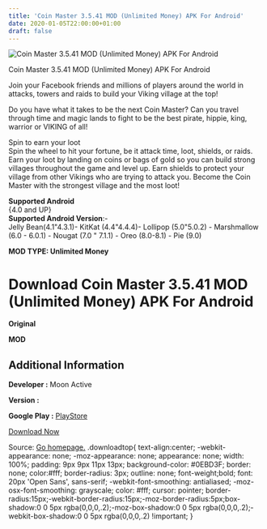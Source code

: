 ```yaml
---
title: 'Coin Master 3.5.41 MOD (Unlimited Money) APK For Android'
date: 2020-01-05T22:00:00+01:00
draft: false
---
```


![Coin Master 3.5.41 MOD (Unlimited Money) APK For Android](https://i0.wp.com/apkhome.net/wp-content/uploads/2020/01/Coin-Master-3.5.41-MOD-Unlimited-Money.png "Coin Master 3.5.41 MOD (Unlimited Money) APK For Android")

  

Coin Master 3.5.41 MOD (Unlimited Money) APK For Android

Join your Facebook friends and millions of players around the world in attacks, towers and raids to build your Viking village at the top!

Do you have what it takes to be the next Coin Master? Can you travel through time and magic lands to fight to be the best pirate, hippie, king, warrior or VIKING of all!

Spin to earn your loot  
Spin the wheel to hit your fortune, be it attack time, loot, shields, or raids. Earn your loot by landing on coins or bags of gold so you can build strong villages throughout the game and level up. Earn shields to protect your village from other Vikings who are trying to attack you. Become the Coin Master with the strongest village and the most loot!

**Supported Android**  
{4.0 and UP}  
**Supported Android Version**:-  
Jelly Bean(4.1"4.3.1)- KitKat (4.4"4.4.4)- Lollipop (5.0"5.0.2) - Marshmallow (6.0 - 6.0.1) - Nougat (7.0 " 7.1.1) - Oreo (8.0-8.1) - Pie (9.0)

**MOD TYPE: Unlimited Money**

Download Coin Master 3.5.41 MOD (Unlimited Money) APK For Android
=================================================================

**Original**

**MOD**

Additional Information
----------------------

**Developer :** Moon Active

**Version :**

**Google Play :** [PlayStore](https://play.google.com/store/apps/details?id=com.moonactive.coinmaster)

  

[Download Now](https://store4app.co/post/coin-master-3-5-41-mod-unlimited-money-apk-for-android_1578251362)

  
Source: [Go homepage.](https://store4app.co/post/coin-master-3-5-41-mod-unlimited-money-apk-for-android_1578251362) .downloadtop{ text-align:center; -webkit-appearance: none; -moz-appearance: none; appearance: none; width: 100%; padding: 9px 9px 11px 13px; background-color: #0EBD3F; border: none; color:#fff; border-radius: 3px; outline: none; font-weight;bold; font: 20px 'Open Sans', sans-serif; -webkit-font-smoothing: antialiased; -moz-osx-font-smoothing: grayscale; color: #fff; cursor: pointer; border-radius:15px;-webkit-border-radius:15px;-moz-border-radius:5px;box-shadow:0 0 5px rgba(0,0,0,.2);-moz-box-shadow:0 0 5px rgba(0,0,0,.2);-webkit-box-shadow:0 0 5px rgba(0,0,0,.2) !important; }